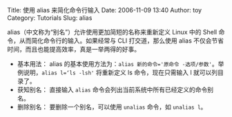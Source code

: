 Title: 使用 alias 来简化命令行输入
Date: 2006-11-09 13:40
Author: toy
Category: Tutorials
Slug: alias

alias（中文称为“别名”）允许使用更加简短的名称来重新定义 Linux 中的 Shell
命令，从而简化命令行的输入。如果经常与 CLI 打交道，那么使用 alias
不仅会节省时间，而且也能提高效率，真是一举两得的好事。

-   基本用法：
    alias
    的基本使用方法为：`alias 新的命令='原命令 -选项/参数'`。举例说明，`alias l=‘ls -lsh'`
    将重新定义 ls 命令，现在只需输入 l 就可以列目录了。
-   获知别名：
    直接输入 `alias` 命令会列出当前系统中所有已经定义的命令别名。
-   删除别名：
    要删除一个别名，可以使用 `unalias` 命令，如 `unalias l`。

